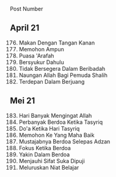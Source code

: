 Post Number 

## April 21

176. Makan Dengan Tangan Kanan
177. Memohon Ampun
178. Puasa 'Arafah
179. Bersyukur Dahulu
180. Tidak Bersegera Dalam Beribadah
181. Naungan Allah Bagi Pemuda Shalih
182. Terdepan Dalam Berjuang

## Mei 21

183. Hari Banyak Mengingat Allah
184. Perbanyak Berdoa Ketika Tasyriq
185. Do'a Ketika Hari Tasyriq
186. Memohon Ke Yang Maha Baik
187. Mustajabnya Berdoa Selepas Adzan
188. Fokus Ketika Berdoa
189. Yakin Dalam Berdoa
190. Menjauhi Sifat Suka Dipuji
191. Meluruskan Niat Belajar